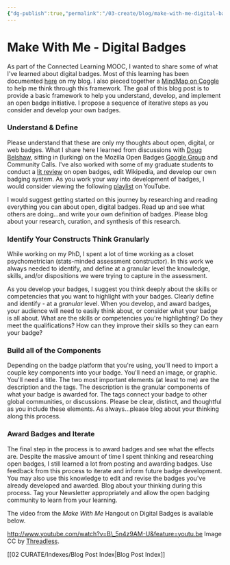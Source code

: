 ```yaml
---
{"dg-publish":true,"permalink":"/03-create/blog/make-with-me-digital-badges/","title":"Make With Me - Digital Badges","tags":["clmooc","badges"]}
---
```


# Make With Me - Digital Badges

As part of the Connected Learning MOOC, I wanted to share some of what I've learned about digital badges. Most of this learning has been documented [here](http://wiobyrne.com/tag/badges/) on my blog. I also pieced together a [MindMap on Coggle](https://coggle.it/diagram/51d71476e53ab1ac0500521c/d7eb7f8533947616f8b61e76e2f26ebd4dcddf3fc6b3a7b213c869c0a9449c59) to help me think through this framework. The goal of this blog post is to provide a basic framework to help you understand, develop, and implement an open badge initiative. I propose a sequence of iterative steps as you consider and develop your own badges.

### Understand & Define

Please understand that these are only my thoughts about open, digital, or web badges. What I share here I learned from discussions with [Doug Belshaw](http://about.me/dajbelshaw), sitting in (lurking) on the Mozilla Open Badges [Google Group](https://groups.google.com/forum/#!forum/openbadges) and Community Calls. I've also worked with some of my graduate students to conduct a [lit review](http://wiobyrne.com/open-badges-initiatives-and-teacher-preparation-programs/) on open badges, edit Wikipedia, and develop our own badging system. As you work your way into development of badges, I would consider viewing the following [playlist](http://www.youtube.com/watch?v=iqVidWPVBKA&list=PLX2wkComb6ilwuBtVOqYAPVJWDXpM5Edi) on YouTube.

I would suggest getting started on this journey by researching and reading everything you can about open, digital badges. Read up and see what others are doing...and write your own definition of badges. Please blog about your research, curation, and synthesis of this research.

### Identify Your Constructs Think Granularly

While working on my PhD, I spent a lot of time working as a closet psychometrician (stats-minded assessment constructor). In this work we always needed to identify, and define at a granular level the knowledge, skills, and/or dispositions we were trying to capture in the assessment.

As you develop your badges, I suggest you think deeply about the skills or competencies that you want to highlight with your badges. Clearly define and identify - at a _granular_ level. When you develop, and award badges, your audience will need to easily think about, or consider what your badge is all about. What are the skills or competencies you're highlighting? Do they meet the qualifications? How can they improve their skills so they can earn your badge?

### Build all of the Components

Depending on the badge platform that you're using, you'll need to import a couple key components into your badge. You'll need an image, or graphic. You'll need a title. The two most important elements (at least to me) are the description and the tags. The description is the granular components of what your badge is awarded for. The tags connect your badge to other global communities, or discussions. Please be clear, distinct, and thoughtful as you include these elements. As always...please blog about your thinking along this process.

### Award Badges and Iterate

The final step in the process is to award badges and see what the effects are. Despite the massive amount of time I spent thinking and researching open badges, I still learned a lot from posting and awarding badges. Use feedback from this process to iterate and inform future badge development. You may also use this knowledge to edit and revise the badges you've already developed and awarded. Blog about your thinking during this process. Tag your Newsletter appropriately and allow the open badging community to learn from your learning.

The video from the _Make With Me_ Hangout on Digital Badges is available below.

http://www.youtube.com/watch?v=B\_5n4z9AM-U&feature=youtu.be Image CC by [Threadless](http://www.threadless.com/info/blog/862889/make_make_and_well_make_somethin_with_it__extended).

[[02 CURATE/Indexes/Blog Post Index\|Blog Post Index]]